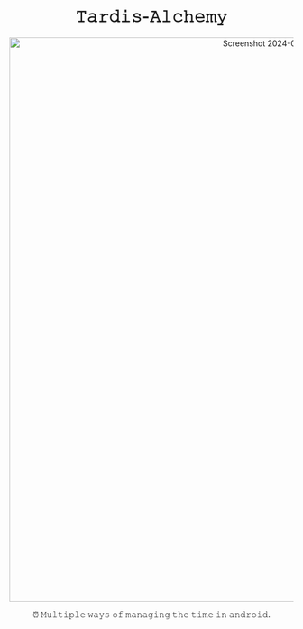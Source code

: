 <h1 align="center">𝚃𝚊𝚛𝚍𝚒𝚜-𝙰𝚕𝚌𝚑𝚎𝚖𝚢</h1>

<div align="center">

<img width="999" alt="Screenshot 2024-07-25 at 10 22 31 PM" src="https://github.com/user-attachments/assets/230d2a14-e67a-480a-beb7-1c5ad4d99cd0">

</div>

<div align="center">

⏰ 𝙼𝚞𝚕𝚝𝚒𝚙𝚕𝚎 𝚠𝚊𝚢𝚜 𝚘𝚏 𝚖𝚊𝚗𝚊𝚐𝚒𝚗𝚐 𝚝𝚑𝚎 𝚝𝚒𝚖𝚎 𝚒𝚗 𝚊𝚗𝚍𝚛𝚘𝚒𝚍.

</div>

